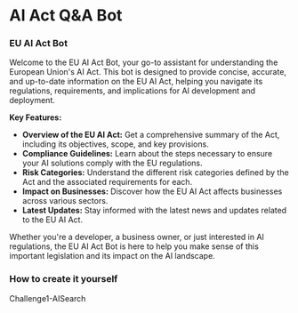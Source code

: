 # AI Act Q&A Bot

### EU AI Act Bot

Welcome to the EU AI Act Bot, your go-to assistant for understanding the European Union's AI Act. This bot is designed to provide concise, accurate, and up-to-date information on the EU AI Act, helping you navigate its regulations, requirements, and implications for AI development and deployment.

**Key Features:**
- **Overview of the EU AI Act:** Get a comprehensive summary of the Act, including its objectives, scope, and key provisions.
- **Compliance Guidelines:** Learn about the steps necessary to ensure your AI solutions comply with the EU regulations.
- **Risk Categories:** Understand the different risk categories defined by the Act and the associated requirements for each.
- **Impact on Businesses:** Discover how the EU AI Act affects businesses across various sectors.
- **Latest Updates:** Stay informed with the latest news and updates related to the EU AI Act.

Whether you're a developer, a business owner, or just interested in AI regulations, the EU AI Act Bot is here to help you make sense of this important legislation and its impact on the AI landscape.

### How to create it yourself

Challenge1-AISearch